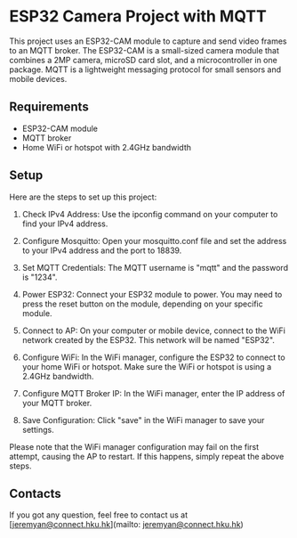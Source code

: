 # ESP32 Camera Project with MQTT
This project uses an ESP32-CAM module to capture and send video frames to an MQTT broker. The ESP32-CAM is a small-sized camera module that combines a 2MP camera, microSD card slot, and a microcontroller in one package. MQTT is a lightweight messaging protocol for small sensors and mobile devices.

## Requirements
- ESP32-CAM module
- MQTT broker
- Home WiFi or hotspot with 2.4GHz bandwidth
## Setup
Here are the steps to set up this project:

1. Check IPv4 Address: Use the ipconfig command on your computer to find your IPv4 address.

2. Configure Mosquitto: Open your mosquitto.conf file and set the address to your IPv4 address and the port to 18839.

3. Set MQTT Credentials: The MQTT username is "mqtt" and the password is "1234".

4. Power ESP32: Connect your ESP32 module to power. You may need to press the reset button on the module, depending on your specific module.

5. Connect to AP: On your computer or mobile device, connect to the WiFi network created by the ESP32. This network will be named "ESP32".

6. Configure WiFi: In the WiFi manager, configure the ESP32 to connect to your home WiFi or hotspot. Make sure the WiFi or hotspot is using a 2.4GHz bandwidth.

7. Configure MQTT Broker IP: In the WiFi manager, enter the IP address of your MQTT broker.

8. Save Configuration: Click "save" in the WiFi manager to save your settings.

Please note that the WiFi manager configuration may fail on the first attempt, causing the AP to restart. If this happens, simply repeat the above steps.



## Contacts

If you got any question, feel free to contact us at [jeremyan@connect.hku.hk](mailto: jeremyan@connect.hku.hk)
